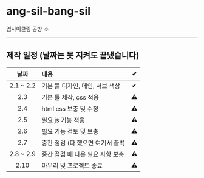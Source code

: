 # ang-sil-bang-sil

업사이클링 공방 ☺

---

## 제작 일정 (날짜는 못 지켜도 끝냈습니다)

|   날짜    | 내용                              |  ✔  |
| :-------: | :-------------------------------- | :-: |
| 2.1 ~ 2.2 | 기본 틀 디자인, 메인, 서브 색상   |  ✔  |
|    2.3    | 기본 틀 제작, css 적용            |   ⚠  |
|    2.4    | html css 보충 및 수정             |   ⚠  |
|    2.5    | 필요 js 기능 적용                 |  ⚠   |
|    2.6    | 필요 기능 검토 및 보충            |  ⚠   |
|    2.7    | 중간 점검 (다 했으면 여기서 끝!!) |  ⚠   |
| 2.8 ~ 2.9 | 중간 점검 때 나온 필요 사항 보충  |   ⚠  |
|   2.10    | 마무리 및 프로젝트 종료           |   ⚠  |
